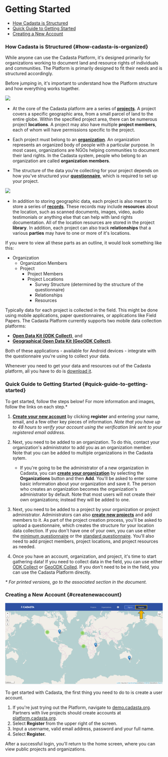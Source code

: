 # Getting Started

* [How Cadasta is Structured](#how-cadasta-is-organized)
* [Quick Guide to Getting Started](#quick-guide-to-getting-started)
* [Creating a New Account](#createnewaccount)

### How Cadasta is Structured {#how-cadasta-is-organized}

While anyone can use the Cadasta Platform, it's designed primarily for organizations working to document land and resource rights of individuals and communities. The Platform is primarily designed to fit their needs and is structured accordingly.

Before jumping in, it's important to understand how the Platform structure and how everything works together.

![](/assets/diagram-organizations-projects-members.png)

* At the core of the Cadasta platform are a series of **[projects](03-projects.md)**. A project covers a specific geographic area, from a small parcel of land to the entire globe. Within the specified project area, there can be numerous project **locations**. A project may also have multiple **project members**, each of whom will have permissions specific to the project.

* Each project must belong to an **[organization](02-organizations.md)**. An organization represents an organized body of people with a particular purpose. In most cases, organizations are NGOs helping communities to document their land rights. In the Cadasta system, people who belong to an organization are called **organization members**. 

* The structure of the data you're collecting for your project depends on how you've structured your **[questionnaire](08-XLSForms.md)**, which is required to set up your project.

![](/assets/diagram-resources.png)

* In addition to storing geographic data, each project is also meant to store a series of **[records](04-records.md)**. These records may include **resources** about the location, such as scanned documents, images, video, audio testimonials or anything else that can help with land rights documentation. All of the location resources are stored in the project **library**. In addition, each project can also track **relationships** that a various **parties** may have to one or more of it's locations.

If you were to view all these parts as an outline, it would look something like this:

* Organization
  * Organization Members
  * Project
    * Project Members
    * Project Locations
      * Survey Structure \(determined by the structure of the questionnaire\)
      * Relationships
      * Resources


Typically data for each project is collected in the field. This might be done using mobile applications, paper questionnaires, or applications like Field Papers. The Cadasta Platform currently supports two mobile data collection platforms:

* **[Open Data Kit \(ODK Collect\)](05-odkcollect.md)**, and
* **[Geographical Open Data Kit \(GeoODK Collect\)](06-geoodkcollect.md)**.

Both of these applications - available for Android devices - integrate with the questionnaire you're using to collect your data.

Whenever you need to get your data and resources out of the Cadasta platform, all you have to do is [download it](07-download.md).

### Quick Guide to Getting Started {#quick-guide-to-getting-started}

To get started, follow the steps below! For more information and images, follow the links on each step.* 

1. **[Create your new account](#createnewaccount)** by clicking **register** and entering your name, email, and a few other key pieces of information. _Note that you have up to 48 hours to verify your account using the verification link sent to your registered email address._

2. Next, you need to be added to an organization. To do this, contact your organization's administrator to add you as an organization member. Note that you can be added to multiple organizations in the Cadasta sytem.  

    * If you're going to be the administrator of a new organization in Cadasta, you can **[create your organization](02-organizations.md)** by selecting the **Organizations** button and then **Add**. You'll be asked to enter some basic information about your organization and save it. The person who creates an organization becomes the organization's administrator by default. Note that most users will not create their own organizations; instead they will be added to one. 

3. Next, you need to be added to a project by your organization or project administrator. Administrators can also **[create new projects](03-projects.md)** and add members to it. As part of the project creation process, you'll be asked to upload a questionnaire, which creates the structure for your location data collection. If you don't have one of your own, you can use either the [minimum questionnaire](https://s3-us-west-2.amazonaws.com/cadasta-resources/sample-forms/minimum_cadasta_questionnaire.xlsx) or the [standard questionnaire](https://s3-us-west-2.amazonaws.com/cadasta-resources/sample-forms/standard_cadasta_questionnaire.xlsx). You'll also need to add project members, project locations, and project resources as needed. 

4. Once you have an account, organization, and project, it's time to start gathering data! If you need to collect data in the field, you can use either [ODK Collect](/en/05-odkcollect.md) or [GeoODK Colled](/en/06-geoodkcollect.md). If you don't need to be in the field, you can use the Cadasta Platform directly.

_* For printed versions, go to the associated section in the document._

### **Creating a New Account** {#createnewaccount}

![](/assets/sign-in-register-arrow.png)

To get started with Cadasta, the first thing you need to do to is create a user account.

1. If you're just trying out the Platform, navigate to [demo.cadasta.org](https://demo.cadasta.org). Partners with live projects should create accounts at [platform.cadasta.org](https://platform.cadasta.org).
2. Select **Register** from the upper right of the screen. 
3. Input a username, valid email address, password and your full name.
4. Select **Register.**

After a successful login, you'll return to the home screen, where you can view public projects and organizations.

